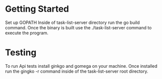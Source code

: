 Getting Started
========================
Set up GOPATH 
Inside of task-list-server directory run the go build command.
Once the binary is built use the ./task-list-server command to execute the program.

Testing
=============
To run Api tests install ginkgo and gomega on your machine.
Once installed run the gingko -r command inside of the task-list-server root directory.